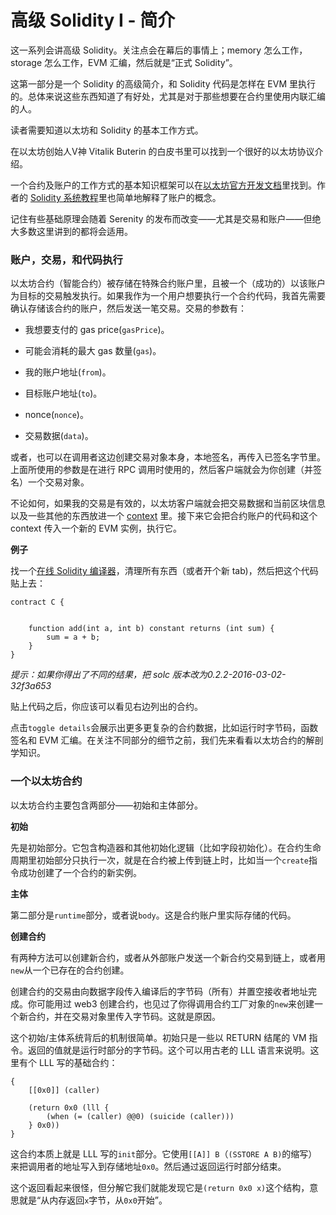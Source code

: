 # 高级 Solidity I - 简介

这一系列会讲高级 Solidity。关注点会在幕后的事情上；memory 怎么工作，storage 怎么工作，EVM 汇编，然后就是“正式 Solidity”。

这第一部分是一个 Solidity 的高级简介，和 Solidity 代码是怎样在 EVM 里执行的。总体来说这些东西知道了有好处，尤其是对于那些想要在合约里使用内联汇编的人。

读者需要知道以太坊和 Solidity 的基本工作方式。

在以太坊创始人V神 Vitalik Buterin 的白皮书里可以找到一个很好的以太坊协议介绍。

一个合约及账户的工作方式的基本知识框架可以在[以太坊官方开发文档](https://solidity-cn.readthedocs.io/zh/develop/index.html)里找到。作者的 [Solidity 系统教程](https://github.com/androlo/solidity-workshop/blob/master/tutorials/2016-02-17-solidity-systems-I.md#accounts-code-and-storage)里也简单地解释了账户的概念。

记住有些基础原理会随着 Serenity 的发布而改变——尤其是交易和账户——但绝大多数这里讲到的都将会适用。

### 账户，交易，和代码执行

以太坊合约（智能合约）被存储在特殊合约账户里，且被一个（成功的）以该账户为目标的交易触发执行。如果我作为一个用户想要执行一个合约代码，我首先需要确认存储该合约的账户，然后发送一笔交易。交易的参数有：

- 我想要支付的 gas price(`gasPrice`)。

- 可能会消耗的最大 gas 数量(`gas`)。

- 我的账户地址(`from`)。

- 目标账户地址(`to`)。

- nonce(`nonce`)。

- 交易数据(`data`)。

或者，也可以在调用者这边创建交易对象本身，本地签名，再传入已签名字节里。上面所使用的参数是在进行 RPC 调用时使用的，然后客户端就会为你创建（并签名）一个交易对象。

不论如何，如果我的交易是有效的，以太坊客户端就会把交易数据和当前区块信息以及一些其他的东西放进一个 [context](https://solidity-cn.readthedocs.io/zh/develop/units-and-global-variables.html#id3) 里。接下来它会把合约账户的代码和这个 context 传入一个新的 EVM 实例，执行它。

**例子**

找一个[在线 Solidity 编译器](https://ethereum.github.io/browser-solidity/)，清理所有东西（或者开个新 tab)，然后把这个代码贴上去：

```Solidity
contract C {


    function add(int a, int b) constant returns (int sum) {
        sum = a + b;
    }
}
```

*提示：如果你得出了不同的结果，把 solc 版本改为0.2.2-2016-03-02-32f3a653*

贴上代码之后，你应该可以看见右边列出的合约。

点击`toggle details`会展示出更多更复杂的合约数据，比如运行时字节码，函数签名和 EVM 汇编。在关注不同部分的细节之前，我们先来看看以太坊合约的解剖学知识。

### 一个以太坊合约

以太坊合约主要包含两部分——初始和主体部分。

**初始**

先是初始部分。它包含构造器和其他初始化逻辑（比如字段初始化）。在合约生命周期里初始部分只执行一次，就是在合约被上传到链上时，比如当一个`create`指令成功创建了一个合约的新实例。

**主体**

第二部分是`runtime`部分，或者说`body`。这是合约账户里实际存储的代码。

**创建合约**

有两种方法可以创建新合约，或者从外部账户发送一个新合约交易到链上，或者用`new`从一个已存在的合约创建。

创建合约的交易由向数据字段传入编译后的字节码（所有）并置空接收者地址完成。你可能用过 web3 创建合约，也见过了你得调用合约工厂对象的`new`来创建一个新合约，并在交易对象里传入字节码。这就是原因。

这个初始/主体系统背后的机制很简单。初始只是一些以 RETURN 结尾的 VM 指令。返回的值就是运行时部分的字节码。这个可以用古老的 LLL 语言来说明。这里有个 LLL 写的基础合约：

```LLL
{
    [[0x0]] (caller)

    (return 0x0 (lll {
        (when (= (caller) @@0) (suicide (caller)))
    } 0x0))
}
```

这合约本质上就是 LLL 写的`init`部分。它使用`[[A]] B`（`(SSTORE A B)`的缩写）来把调用者的地址写入到存储地址`0x0`。然后通过返回运行时部分结束。

这个返回看起来很怪，但分解它我们就能发现它是`(return 0x0 x)`这个结构，意思就是“从内存返回`x`字节，从`0x0`开始”。
